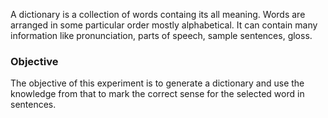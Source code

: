 A dictionary is a collection of words containg its all meaning. Words are arranged in some particular order mostly alphabetical. It can contain many information like pronunciation, parts of speech, sample sentences, gloss.

### Objective

The objective of this experiment is to generate a dictionary and use the knowledge from that to mark the correct sense for the selected word in sentences.